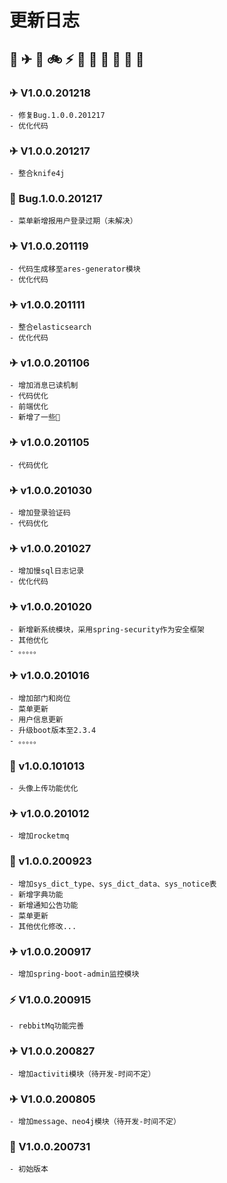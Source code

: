 # 更新日志  
## 🚀 ✈ 🚕 🚲 ⚡ 🐞  🚢 🐅 🐘 🦁 🦒

### ✈ V1.0.0.201218
    - 修复Bug.1.0.0.201217
    - 优化代码
### ✈ V1.0.0.201217
    - 整合knife4j
### 🐞 Bug.1.0.0.201217
    - 菜单新增报用户登录过期（未解决）
### ✈ V1.0.0.201119
    - 代码生成移至ares-generator模块
    - 优化代码
### ✈ v1.0.0.201111
    - 整合elasticsearch
    - 优化代码
### ✈ v1.0.0.201106
    - 增加消息已读机制
    - 代码优化
    - 前端优化
    - 新增了一些🐞
### ✈ v1.0.0.201105
    - 代码优化
### ✈ v1.0.0.201030
    - 增加登录验证码
    - 代码优化
### ✈ v1.0.0.201027
    - 增加慢sql日志记录
    - 优化代码
### ✈ v1.0.0.201020
    - 新增新系统模块，采用spring-security作为安全框架
    - 其他优化
    - 。。。。。
### ✈ v1.0.0.201016
    - 增加部门和岗位
    - 菜单更新
    - 用户信息更新
    - 升级boot版本至2.3.4
    - 。。。。。
### 🐞 v1.0.0.101013
    - 头像上传功能优化
### ✈ v1.0.0.201012
    - 增加rocketmq
### 🚕 v1.0.0.200923
    - 增加sys_dict_type、sys_dict_data、sys_notice表
    - 新增字典功能
    - 新增通知公告功能
    - 菜单更新
    - 其他优化修改...
### ✈ v1.0.0.200917
    - 增加spring-boot-admin监控模块
### ⚡ V1.0.0.200915
    - rebbitMq功能完善 
### ✈ V1.0.0.200827
    - 增加activiti模块（待开发-时间不定）
### ✈ V1.0.0.200805
    - 增加message、neo4j模块（待开发-时间不定）
### 🚀 V1.0.0.200731
    - 初始版本




    